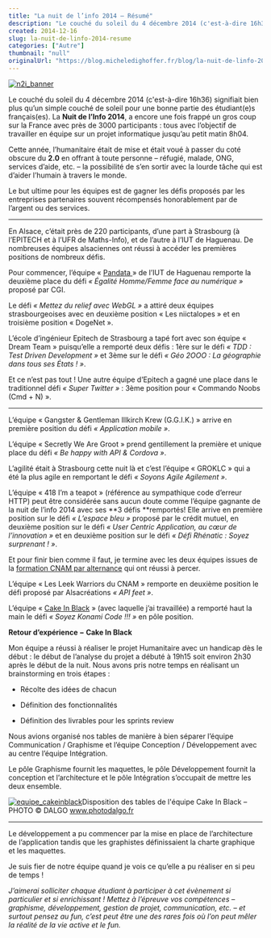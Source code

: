 ```yaml
---
title: "La nuit de l’info 2014 – Résumé"
description: "Le couché du soleil du 4 décembre 2014 (c'est-à-dire 16h36) signifiait bien plus qu’un simple couché de soleil pour une bonne partie des étudiant(e)s français(e..."
created: 2014-12-16
slug: la-nuit-de-linfo-2014-resume
categories: ["Autre"]
thumbnail: "null"
originalUrl: "https://blog.micheledighoffer.fr/blog/la-nuit-de-linfo-2014-resume/"
---
```


[![n2i_banner](https://micheledighoffer.fr/blog/wp-content/uploads/2014/12/n2i_banner.png)](https://micheledighoffer.fr/blog/wp-content/uploads/2014/12/n2i_banner.png)

Le couché du soleil du 4 décembre 2014 (c'est-à-dire 16h36) signifiait bien plus qu’un simple couché de soleil pour une bonne partie des étudiant(e)s français(es). La **Nuit de l’Info 2014**, a encore une fois frappé un gros coup sur la France avec près de 3000 participants : tous avec l’objectif de travailler en équipe sur un projet informatique jusqu’au petit matin 8h04.

Cette année, l’humanitaire était de mise et était voué à passer du coté obscure du **2.0** en offrant à toute personne – réfugié, malade, ONG, services d’aide, etc. – la possibilité de s’en sortir avec la lourde tâche qui est d’aider l’humain à travers le monde.

Le but ultime pour les équipes est de gagner les défis proposés par les entreprises partenaires souvent récompensés honorablement par de l’argent ou des services.

** **

En Alsace, c’était près de 220 participants, d’une part à Strasbourg (à l’EPITECH et à l’UFR de Maths-Info), et de l’autre à l’IUT de Haguenau. De nombreuses équipes alsaciennes ont réussi à accéder les premières positions de nombreux défis.

Pour commencer, l’équipe « [Pandata ](https://www.facebook.com/TeamPandata)» de l’IUT de Haguenau remporte la deuxième place du défi *« Égalité Homme/Femme face au numérique »* proposé par CGI.

Le défi *« Mettez du relief avec WebGL »* a attiré deux équipes strasbourgeoises avec en deuxième position « Les niictalopes » et en troisième position « DogeNet ».

L’école d’ingénieur Epitech de Strasbourg a tapé fort avec son équipe « Dream Team » puisqu’elle a remporté deux défis : 1ère sur le défi *« TDD : Test Driven Development »* et 3ème sur le défi *« Géo 2OOO : La géographie dans tous ses États ! »*.

Et ce n’est pas tout ! Une autre équipe d’Epitech a gagné une place dans le traditionnel défi *« Super Twitter »* : 3ème position pour « Commando Noobs (Cmd + N) ».

** **

L’équipe « Gangster & Gentleman Illkirch Krew (G.G.I.K.) » arrive en première position du défi *« Application mobile »*.

L’équipe « Secretly We Are Groot » prend gentillement la première et unique place du défi *« Be happy with API & Cordova »*.

L’agilité était à Strasbourg cette nuit là et c’est l’équipe « GROKLC » qui a été la plus agile en remportant le défi *« Soyons Agile Agilement »*.

L’équipe « 418 I’m a teapot » (référence au sympathique code d’erreur HTTP) peut être considérée sans aucun doute comme l’équipe gagnante de la nuit de l’info 2014 avec ses **3 défis **remportés! Elle arrive en première position sur le défi *« L’espace bleu »* proposé par le crédit mutuel, en deuxième position sur le défi *« User Centric Application, au cœur de l’innovation »* et en deuxième position sur le défi *« Défi Rhénatic : Soyez surprenant ! »*.

Et pour finir bien comme il faut, je termine avec les deux équipes issues de la [formation CNAM par alternance](https://micheledighoffer.fr/blog/futur-ingenieur-informatique-avec-itii-alsace/) qui ont réussi à percer.

L’équipe « Les Leek Warriors du CNAM » remporte en deuxième position le défi proposé par Alsacréations *« API feet »*.

L’équipe « [Cake In Black](https://www.facebook.com/cakeinblack) » (avec laquelle j’ai travaillée) a remporté haut la main le défi *« Soyez Konami Code !!! »* en pôle position.

**Retour d’expérience − Cake In Black**

Mon équipe a réussi à réaliser le projet Humanitaire avec un handicap dès le début : le début de l’analyse du projet a débuté à 19h15 soit environ 2h30 après le début de la nuit. Nous avons pris notre temps en réalisant un brainstorming en trois étapes :

- Récolte des idées de chacun

- Définition des fonctionnalités

- Définition des livrables pour les sprints review

Nous avions organisé nos tables de manière à bien séparer l’équipe Communication / Graphisme et l’équipe Conception / Développement avec au centre l’équipe Intégration.

Le pôle Graphisme fournit les maquettes, le pôle Développement fournit la conception et l’architecture et le pôle Intégration s’occupait de mettre les deux ensemble.

[![equipe_cakeinblack](https://micheledighoffer.fr/blog/wp-content/uploads/2014/12/10380149_877342142310451_338104414594085961_o-600x400.jpg)](https://micheledighoffer.fr/blog/wp-content/uploads/2014/12/10380149_877342142310451_338104414594085961_o.jpg)Disposition des tables de l'équipe Cake In Black &#8211; PHOTO © DALGO www.photodalgo.fr

** **

Le développement a pu commencer par la mise en place de l’architecture de l’application tandis que les graphistes définissaient la charte graphique et les maquettes.

Je suis fier de notre équipe quand je vois ce qu’elle a pu réaliser en si peu de temps !

*J’aimerai solliciter chaque étudiant à participer à cet évènement si particulier et si enrichissant ! Mettez à l’épreuve vos compétences – graphisme, développement, gestion de projet, communication, etc. – et surtout pensez au fun, c’est peut être une des rares fois où l’on peut mêler la réalité de la vie active et le fun.*